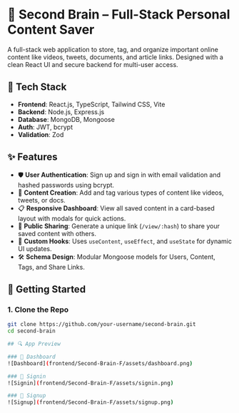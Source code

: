 # 🧠 Second Brain – Full-Stack Personal Content Saver

A full-stack web application to store, tag, and organize important online content like videos, tweets, documents, and article links. Designed with a clean React UI and secure backend for multi-user access.

## 🔧 Tech Stack

- **Frontend**: React.js, TypeScript, Tailwind CSS, Vite
- **Backend**: Node.js, Express.js
- **Database**: MongoDB, Mongoose
- **Auth**: JWT, bcrypt
- **Validation**: Zod

## ✨ Features

- 🛡️ **User Authentication**: Sign up and sign in with email validation and hashed passwords using bcrypt.
- 🧩 **Content Creation**: Add and tag various types of content like videos, tweets, or docs.
- 📋 **Responsive Dashboard**: View all saved content in a card-based layout with modals for quick actions.
- 🔗 **Public Sharing**: Generate a unique link (`/view/:hash`) to share your saved content with others.
- 🧠 **Custom Hooks**: Uses `useContent`, `useEffect`, and `useState` for dynamic UI updates.
- 🛠️ **Schema Design**: Modular Mongoose models for Users, Content, Tags, and Share Links.

## 🚀 Getting Started

### 1. Clone the Repo
```bash
git clone https://github.com/your-username/second-brain.git
cd second-brain

## 🔍 App Preview

### 🧠 Dashboard
![Dashboard](frontend/Second-Brain-F/assets/dashboard.png)

### 🔐 Signin
![Signin](frontend/Second-Brain-F/assets/signin.png)

### 📝 Signup
![Signup](frontend/Second-Brain-F/assets/signup.png)


